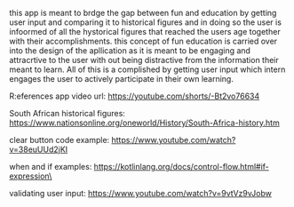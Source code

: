 this app is meant to brdge the gap between fun and education by getting user input and comparing it to historical figures and in doing so the user is infoormed of all the hystorical figures that reached the users age together with their accomplishments. this concept of fun education is carried over into the design of the apllication as it is meant to be engaging and attracrtive to the user with out being distractive from the information their meant to learn. All of this is a complished by getting user input which intern engages the user to actively participate in their own learning.

R:eferences
app video url: 
https://youtube.com/shorts/-Bt2vo76634

South African historical figures:
https://www.nationsonline.org/oneworld/History/South-Africa-history.htm

clear button code example:
https://www.youtube.com/watch?v=38euUUd2jKI

when and if examples:
https://kotlinlang.org/docs/control-flow.html#if-expression\

validating user input:
https://www.youtube.com/watch?v=9vtVz9vJobw
